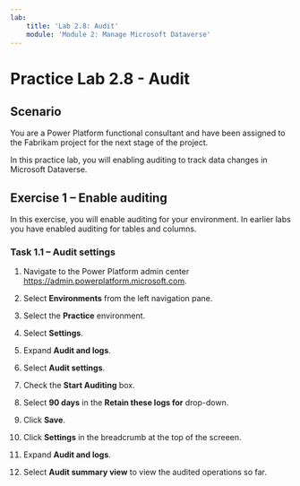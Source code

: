 ```yaml
---
lab:
    title: 'Lab 2.8: Audit'
    module: 'Module 2: Manage Microsoft Dataverse'
---
```


# Practice Lab 2.8 - Audit 

## Scenario

You are a Power Platform functional consultant and have been assigned to the Fabrikam project for the next stage of the project.

In this practice lab, you will enabling auditing to track data changes in Microsoft Dataverse.

## Exercise 1 – Enable auditing

In this exercise, you will enable auditing for your environment. In earlier labs you have enabled auditing for tables and columns.

### Task 1.1 – Audit settings

1. Navigate to the Power Platform admin center <https://admin.powerplatform.microsoft.com>.

1. Select **Environments** from the left navigation pane.

1. Select the **Practice** environment.

1. Select **Settings**.

1. Expand **Audit and logs**.

1. Select **Audit settings**.

1. Check the **Start Auditing** box.

1. Select **90 days** in the **Retain these logs for** drop-down.

1. Click **Save**.

1. Click **Settings** in the breadcrumb at the top of the screeen.

1. Expand **Audit and logs**.

1. Select **Audit summary view** to view the audited operations so far.
